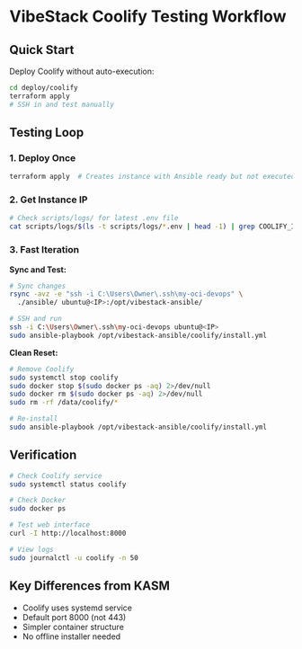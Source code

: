 ﻿# VibeStack Coolify Testing Workflow

## Quick Start

Deploy Coolify without auto-execution:
```bash
cd deploy/coolify
terraform apply
# SSH in and test manually
```

## Testing Loop

### 1. Deploy Once
```bash
terraform apply  # Creates instance with Ansible ready but not executed
```

### 2. Get Instance IP
```bash
# Check scripts/logs/ for latest .env file
cat scripts/logs/$(ls -t scripts/logs/*.env | head -1) | grep COOLIFY_IP
```

### 3. Fast Iteration

**Sync and Test:**
```bash
# Sync changes
rsync -avz -e "ssh -i C:\Users\Owner\.ssh\my-oci-devops" \
  ./ansible/ ubuntu@<IP>:/opt/vibestack-ansible/

# SSH and run
ssh -i C:\Users\Owner\.ssh\my-oci-devops ubuntu@<IP>
sudo ansible-playbook /opt/vibestack-ansible/coolify/install.yml
```

**Clean Reset:**
```bash
# Remove Coolify
sudo systemctl stop coolify
sudo docker stop $(sudo docker ps -aq) 2>/dev/null
sudo docker rm $(sudo docker ps -aq) 2>/dev/null
sudo rm -rf /data/coolify/*

# Re-install
sudo ansible-playbook /opt/vibestack-ansible/coolify/install.yml
```

## Verification

```bash
# Check Coolify service
sudo systemctl status coolify

# Check Docker
sudo docker ps

# Test web interface
curl -I http://localhost:8000

# View logs
sudo journalctl -u coolify -n 50
```

## Key Differences from KASM

- Coolify uses systemd service
- Default port 8000 (not 443)
- Simpler container structure
- No offline installer needed
